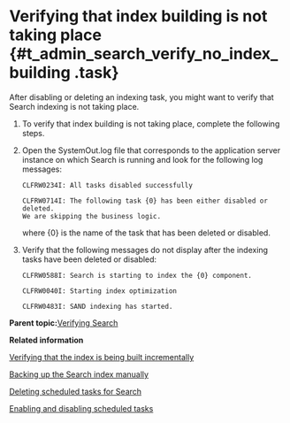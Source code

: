 # Verifying that index building is not taking place {#t_admin_search_verify_no_index_building .task}

After disabling or deleting an indexing task, you might want to verify that Search indexing is not taking place.

1.  To verify that index building is not taking place, complete the following steps.
2.  Open the SystemOut.log file that corresponds to the application server instance on which Search is running and look for the following log messages:

    ```
    CLFRW0234I: All tasks disabled successfully
    ```

    ```
    CLFRW0714I: The following task {0} has been either disabled or deleted.
    We are skipping the business logic.
    ```

    where \{0\} is the name of the task that has been deleted or disabled.

3.  Verify that the following messages do not display after the indexing tasks have been deleted or disabled:

    ```
    CLFRW0588I: Search is starting to index the {0} component.
    ```

    ```
    CLFRW0040I: Starting index optimization
    ```

    ```
    CLFRW0483I: SAND indexing has started.
    ```


**Parent topic:**[Verifying Search](../admin/c_admin_search_verify_search.md)

**Related information**  


[Verifying that the index is being built incrementally](../admin/t_admin_search_verify_incremental_index.md)

[Backing up the Search index manually](../admin/t_admin_homepage_backup_index.md)

[Deleting scheduled tasks for Search](../admin/t_admin_search_delete_task_definition.md)

[Enabling and disabling scheduled tasks](../admin/t_admin_search_enable_indexing_task.md)

